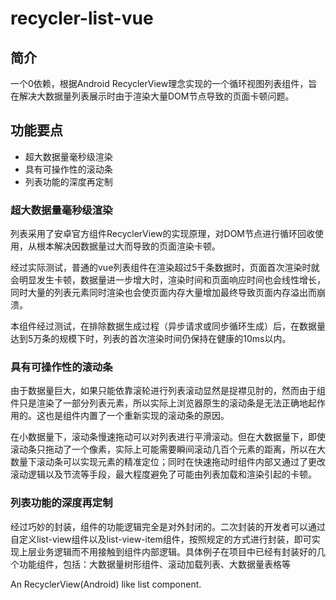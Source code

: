 # recycler-list-vue

## 简介
一个0依赖，根据Android RecyclerView理念实现的一个循环视图列表组件，旨在解决大数据量列表展示时由于渲染大量DOM节点导致的页面卡顿问题。

## 功能要点
* 超大数据量毫秒级渲染
* 具有可操作性的滚动条
* 列表功能的深度再定制

### 超大数据量毫秒级渲染
列表采用了安卓官方组件RecyclerView的实现原理，对DOM节点进行循环回收使用，从根本解决因数据量过大而导致的页面渲染卡顿。

经过实际测试，普通的vue列表组件在渲染超过5千条数据时，页面首次渲染时就会明显发生卡顿，数据量进一步增大时，渲染时间和页面响应时间也会线性增长，同时大量的列表元素同时渲染也会使页面内存大量增加最终导致页面内存溢出而崩溃。

本组件经过测试，在排除数据生成过程（异步请求或同步循环生成）后，在数据量达到5万条的规模下时，列表的首次渲染时间仍保持在健康的10ms以内。

### 具有可操作性的滚动条
由于数据量巨大，如果只能依靠滚轮进行列表滚动显然是捉襟见肘的，然而由于组件只是渲染了一部分列表元素，所以实际上浏览器原生的滚动条是无法正确地起作用的。这也是组件内置了一个重新实现的滚动条的原因。

在小数据量下，滚动条慢速拖动可以对列表进行平滑滚动。但在大数据量下，即使滚动条只拖动了一个像素，实际上可能需要瞬间滚动几百个元素的距离，所以在大数量下滚动条可以实现元素的精准定位；同时在快速拖动时组件内部又通过了更改滚动逻辑以及节流等手段，最大程度避免了可能由列表加载和渲染引起的卡顿。

### 列表功能的深度再定制
经过巧妙的封装，组件的功能逻辑完全是对外封闭的。二次封装的开发者可以通过自定义list-view组件以及list-view-item组件，按照规定的方式进行封装，即可实现上层业务逻辑而不用接触到组件内部逻辑。具体例子在项目中已经有封装好的几个功能组件，包括：大数据量树形组件、滚动加载列表、大数据量表格等

An RecyclerView(Android) like list component.
